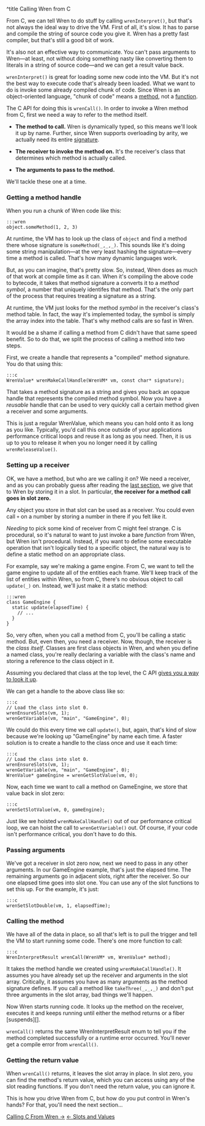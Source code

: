 ^title Calling Wren from C

From C, we can tell Wren to do stuff by calling `wrenInterpret()`, but that's not always the ideal way to drive the VM. First of all, it's slow. It has to parse and compile the string of source code you give it. Wren has a pretty fast compiler, but that's still a good bit of work.

It's also not an effective way to communicate. You can't pass arguments to Wren&mdash;at least, not without doing something nasty like converting them to literals in a string of source code&mdash;and we can get a result value back.

`wrenInterpret()` is great for loading some new code into the VM. But it's not the best way to execute code that's already been loaded. What we want to do is invoke some already compiled chunk of code. Since Wren is an object-oriented language, "chunk of code" means a [method][], not a [function][].

[method]: ../method-calls.html
[function]: ../functions.html

The C API for doing this is `wrenCall()`. In order to invoke a Wren method from C, first we need a way to refer to the method itself.

* **The method to call.** Wren is dynamically typed, so this means we'll look it up by name. Further, since Wren supports overloading by arity, we actually need its entire [signature][].

[signature]: ../method-calls.html#signature

* **The receiver to invoke the method on.** It's the receiver's class that
determines which method is actually called.

* **The arguments to pass to the method.**

We'll tackle these one at a time.

### Getting a method handle

When you run a chunk of Wren code like this:

    :::wren
    object.someMethod(1, 2, 3)

At runtime, the VM has to look up the class of `object` and find a method there whose signature is `someMethod(_,_,_)`. This sounds like it's doing some string manipulation&mdash;at the very least hashing the signature&mdash;every time a method is called. That's how many dynamic languages work.

But, as you can imagine, that's pretty slow. So, instead, Wren does as much of that work at compile time as it can. When it's compiling the above code to bytecode, it takes that method signature a converts it to a *method symbol*, a number that uniquely identifes that method. That's the only part of the process that requires treating a signature as a string.

At runtime, the VM just looks for the method *symbol* in the receiver's class's method table. In fact, the way it's implemented today, the symbol is simply the array index into the table. That's why method calls are so fast in Wren.

It would be a shame if calling a method from C didn't have that same speed benefit. So to do that, we split the process of calling a method into two steps.

First, we create a handle that represents a "compiled" method signature. You do that using this:

    :::c
    WrenValue* wrenMakeCallHandle(WrenVM* vm, const char* signature);

That takes a method signature as a string and gives you back an opaque handle that represents the compiled method symbol. Now you have a *reusable* handle that can be used to very quickly call a certain method given a receiver and some arguments.

This is just a regular WrenValue, which means you can hold onto it as long as you like. Typically, you'd call this once outside of your applications performance critical loops and reuse it as long as you need. Then, it is us up to you to release it when you no longer need it by calling `wrenReleaseValue()`.

### Setting up a receiver

OK, we have a method, but who are we calling it on? We need a receiver, and as you can probably guess after reading the [last section][], we give that to Wren by storing it in a slot. In particular, **the receiver for a method call goes in slot zero.**

Any object you store in that slot can be used as a receiver. You could even call `+` on a number by storing a number in there if you felt like it.

[last section]: slots-and-values.html

*Needing* to pick some kind of receiver from C might feel strange. C is procedural, so it's natural to want to just invoke a bare *function* from Wren, but Wren isn't procedural. Instead, if you want to define some executable operation that isn't logically tied to a specific object, the natural way is to define a static method on an appropriate class.

For example, say we're making a game engine. From C, we want to tell the game engine to update all of the entities each frame. We'll keep track of the list of entities within Wren, so from C, there's no obvious object to call `update(_)` on. Instead, we'll just make it a static method:

    :::wren
    class GameEngine {
      static update(elapsedTime) {
        // ...
      }
    }

So, very often, when you call a method from C, you'll be calling a static method. But, even then, you need a receiver. Now, though, the receiver is the *class itself*. Classes are first class objects in Wren, and when you define a named class, you're really declaring a variable with the class's name and storing a reference to the class object in it.

Assuming you declared that class at the top level, the C API [gives you a way to look it up][variable].

[variable]: slots-and-values.html#looking-up-variables

We can get a handle to the above class like so:

    :::c
    // Load the class into slot 0.
    wrenEnsureSlots(vm, 1);
    wrenGetVariable(vm, "main", "GameEngine", 0);

We could do this every time we call `update()`, but, again, that's kind of slow because we're looking up "GameEngine" by name each time. A faster solution is to create a handle to the class once and use it each time:

    :::c
    // Load the class into slot 0.
    wrenEnsureSlots(vm, 1);
    wrenGetVariable(vm, "main", "GameEngine", 0);
    WrenValue* gameEngine = wrenGetSlotValue(vm, 0);

Now, each time we want to call a method on GameEngine, we store that value back in slot zero:

    :::c
    wrenSetSlotValue(vm, 0, gameEngine);

Just like we hoisted `wrenMakeCallHandle()` out of our performance critical loop, we can hoist the call to `wrenGetVariable()` out. Of course, if your code isn't performance critical, you don't have to do this.

### Passing arguments

We've got a receiver in slot zero now, next we need to pass in any other arguments. In our GameEngine example, that's just the elapsed time. The remaining arguments go in adjacent slots, right after the receiver. So our one elapsed time goes into slot one. You can use any of the slot functions to set this up. For the example, it's just:

    :::c
    wrenSetSlotDouble(vm, 1, elapsedTime);

### Calling the method

We have all of the data in place, so all that's left is to pull the trigger and tell the VM to start running some code. There's one more function to call:

    :::c
    WrenInterpretResult wrenCall(WrenVM* vm, WrenValue* method);

It takes the method handle we created using `wrenMakeCallHandle()`. It assumes you have already set up the receiver and arguments in the slot array. Critically, it assumes you have as many arguments as the method signature defines. If you call a method like `takeThree(_,_,_)` and don't put three arguments in the slot array, bad things we'll happen.

Now Wren starts running code. It looks up the method on the receiver, executes it and keeps running until either the method returns or a fiber [suspends][].

[suspend]: ../modules/core/fiber.html#fiber.suspend()

`wrenCall()` returns the same WrenInterpretResult enum to tell you if the method completed successfully or a runtime error occurred. You'll never get a compile error from `wrenCall()`.

### Getting the return value

When `wrenCall()` returns, it leaves the slot array in place. In slot zero, you can find the method's return value, which you can access using any of the slot reading functions. If you don't need the return value, you can ignore it.

This is how you drive Wren from C, but how do you put control in Wren's hands? For that, you'll need the next section...

<a class="right" href="calling-c-from-wren.html">Calling C From Wren &rarr;</a>
<a href="slots-and-values.html">&larr; Slots and Values</a>
